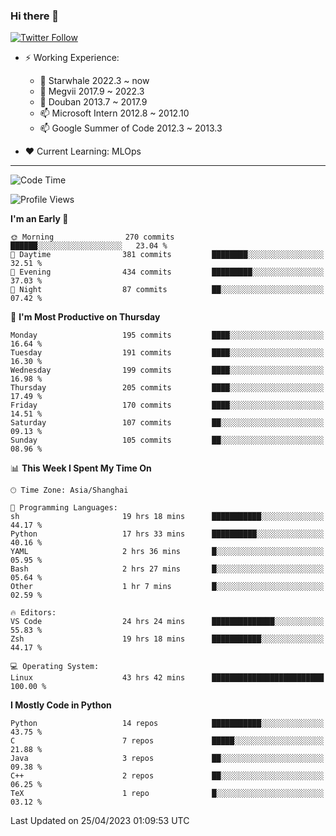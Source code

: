 ### Hi there 👋

[![Twitter Follow](https://img.shields.io/twitter/follow/tianweidut?style=social)](https://twitter.com/tianweidut)

- ⚡ Working Experience:
  - 🔭 Starwhale 2022.3 ~ now
  - 🌱 Megvii 2017.9 ~ 2022.3
  - 🌱 Douban 2013.7 ~ 2017.9
  - 📫 Microsoft Intern 2012.8 ~ 2012.10
  - 📫 Google Summer of Code 2012.3 ~ 2013.3

- ❤️ Current Learning: MLOps

---
<!--START_SECTION:waka-->
![Code Time](http://img.shields.io/badge/Code%20Time-3%2C965%20hrs%208%20mins-blue)

![Profile Views](http://img.shields.io/badge/Profile%20Views-0-blue)

**I'm an Early 🐤** 

```text
🌞 Morning                270 commits         ██████░░░░░░░░░░░░░░░░░░░   23.04 % 
🌆 Daytime                381 commits         ████████░░░░░░░░░░░░░░░░░   32.51 % 
🌃 Evening                434 commits         █████████░░░░░░░░░░░░░░░░   37.03 % 
🌙 Night                  87 commits          ██░░░░░░░░░░░░░░░░░░░░░░░   07.42 % 
```
📅 **I'm Most Productive on Thursday** 

```text
Monday                   195 commits         ████░░░░░░░░░░░░░░░░░░░░░   16.64 % 
Tuesday                  191 commits         ████░░░░░░░░░░░░░░░░░░░░░   16.30 % 
Wednesday                199 commits         ████░░░░░░░░░░░░░░░░░░░░░   16.98 % 
Thursday                 205 commits         ████░░░░░░░░░░░░░░░░░░░░░   17.49 % 
Friday                   170 commits         ████░░░░░░░░░░░░░░░░░░░░░   14.51 % 
Saturday                 107 commits         ██░░░░░░░░░░░░░░░░░░░░░░░   09.13 % 
Sunday                   105 commits         ██░░░░░░░░░░░░░░░░░░░░░░░   08.96 % 
```


📊 **This Week I Spent My Time On** 

```text
🕑︎ Time Zone: Asia/Shanghai

💬 Programming Languages: 
sh                       19 hrs 18 mins      ███████████░░░░░░░░░░░░░░   44.17 % 
Python                   17 hrs 33 mins      ██████████░░░░░░░░░░░░░░░   40.16 % 
YAML                     2 hrs 36 mins       █░░░░░░░░░░░░░░░░░░░░░░░░   05.95 % 
Bash                     2 hrs 27 mins       █░░░░░░░░░░░░░░░░░░░░░░░░   05.64 % 
Other                    1 hr 7 mins         █░░░░░░░░░░░░░░░░░░░░░░░░   02.59 % 

🔥 Editors: 
VS Code                  24 hrs 24 mins      ██████████████░░░░░░░░░░░   55.83 % 
Zsh                      19 hrs 18 mins      ███████████░░░░░░░░░░░░░░   44.17 % 

💻 Operating System: 
Linux                    43 hrs 42 mins      █████████████████████████   100.00 % 
```

**I Mostly Code in Python** 

```text
Python                   14 repos            ███████████░░░░░░░░░░░░░░   43.75 % 
C                        7 repos             █████░░░░░░░░░░░░░░░░░░░░   21.88 % 
Java                     3 repos             ██░░░░░░░░░░░░░░░░░░░░░░░   09.38 % 
C++                      2 repos             ██░░░░░░░░░░░░░░░░░░░░░░░   06.25 % 
TeX                      1 repo              █░░░░░░░░░░░░░░░░░░░░░░░░   03.12 % 
```




 Last Updated on 25/04/2023 01:09:53 UTC
<!--END_SECTION:waka-->

